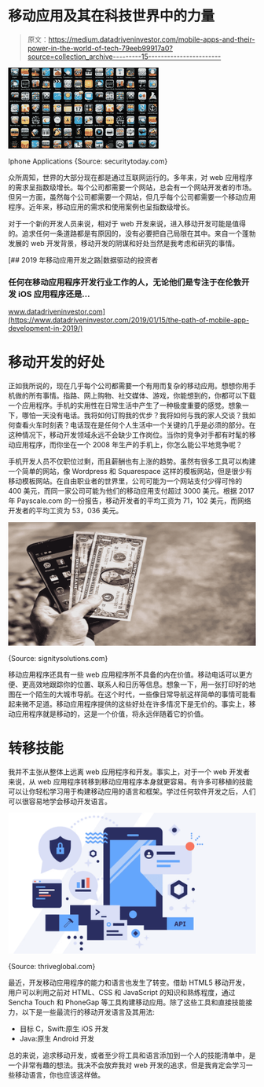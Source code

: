 # 移动应用及其在科技世界中的力量

> 原文：<https://medium.datadriveninvestor.com/mobile-apps-and-their-power-in-the-world-of-tech-79eeb99917a0?source=collection_archive---------15----------------------->

![](img/7546a582673a194e1e8d3aa612ff9e36.png)

Iphone Applications {Source: securitytoday.com}

众所周知，世界的大部分现在都是通过互联网运行的。多年来，对 web 应用程序的需求呈指数级增长。每个公司都需要一个网站，总会有一个网站开发者的市场。但另一方面，虽然每个公司都需要一个网站，但几乎每个公司都需要一个移动应用程序。近年来，移动应用的需求和使用案例也呈指数级增长。

对于一个新的开发人员来说，相对于 web 开发来说，进入移动开发可能是值得的。追求任何一条道路都是有原因的，没有必要把自己局限在其中。来自一个蓬勃发展的 web 开发背景，移动开发的阴谋和好处当然是我考虑和研究的事情。

[](https://www.datadriveninvestor.com/2019/01/15/the-path-of-mobile-app-development-in-2019/) [## 2019 年移动应用开发之路|数据驱动的投资者

### 任何在移动应用程序开发行业工作的人，无论他们是专注于在伦敦开发 iOS 应用程序还是…

www.datadriveninvestor.com](https://www.datadriveninvestor.com/2019/01/15/the-path-of-mobile-app-development-in-2019/) 

# **移动开发的好处**

正如我所说的，现在几乎每个公司都需要一个有用而复杂的移动应用。想想你用手机做的所有事情。指路、网上购物、社交媒体、游戏，你能想到的，你都可以下载一个应用程序。手机的实用性在日常生活中产生了一种极度重要的感觉。想象一下，哪怕一天没有电话。我将如何订购我的优步？我将如何与我的家人交谈？我如何查看火车时刻表？电话现在是任何个人生活中一个关键的几乎是必须的部分。在这种情况下，移动开发领域永远不会缺少工作岗位。当你的竞争对手都有时髦的移动应用程序，而你坐在一个 2008 年生产的手机上，你怎么能公平地竞争呢？

手机开发人员不仅职位过剩，而且薪酬也有上涨的趋势。虽然有很多工具可以构建一个简单的网站，像 Wordpress 和 Squarespace 这样的模板网站，但是很少有移动模板网站。在自由职业者的世界里，公司可能为一个网站支付少得可怜的 400 美元，而同一家公司可能为他们的移动应用支付超过 3000 美元。根据 2017 年 Payscale.com 的一份报告，移动开发者的平均工资为 71，102 美元，而网络开发者的平均工资为 53，036 美元。

![](img/4a0f1593b230694a46e8d5b06e53a63f.png)

{Source: signitysolutions.com}

移动应用程序还具有一些 web 应用程序所不具备的内在价值。移动电话可以更方便、更高效地跟踪你的位置、联系人和日历等信息。想象一下，用一张打印好的地图在一个陌生的大城市导航。在这个时代，一些像日常导航这样简单的事情可能看起来微不足道。移动应用程序提供的这些好处在许多情况下是无价的。事实上，移动应用程序就是移动的，这是一个价值，将永远伴随着它的价值。

# **转移技能**

我并不主张从整体上远离 web 应用程序和开发。事实上，对于一个 web 开发者来说，从 web 应用程序转移到移动应用程序本身就更容易。有许多可移植的技能可以让你轻松学习用于构建移动应用的语言和框架。学过任何软件开发之后，人们可以很容易地学会移动开发语言。

![](img/0e28980b6c3cdc177c37dc1a6bb9ee05.png)

{Source: thriveglobal.com}

最近，开发移动应用程序的能力和语言也发生了转变。借助 HTML5 移动开发，用户可以利用之前对 HTML、CSS 和 JavaScript 的知识和熟练程度，通过 Sencha Touch 和 PhoneGap 等工具构建移动应用。除了这些工具和直接技能接力，以下是一些最流行的移动开发语言及其用法:

*   目标 C，Swift:原生 iOS 开发
*   Java:原生 Android 开发

总的来说，追求移动开发，或者至少将工具和语言添加到一个人的技能清单中，是一个非常有趣的想法。我决不会放弃我对 web 开发的追求，但是我肯定会学习一些移动语言，你也应该这样做。
